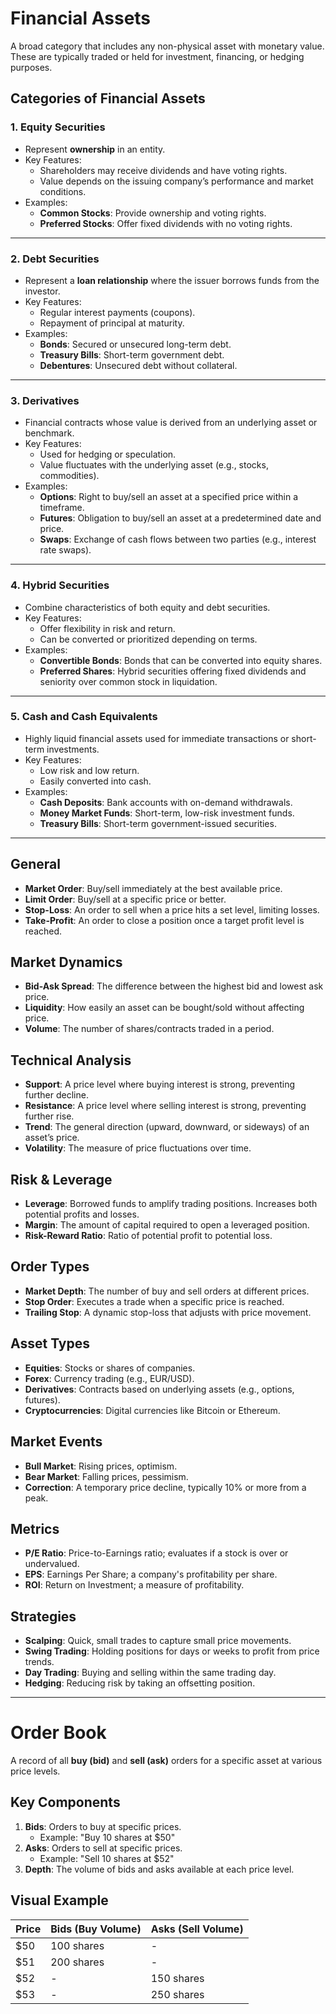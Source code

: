 
# Financial Assets

A broad category that includes any non-physical asset with monetary value.
These are typically traded or held for investment, financing, or hedging purposes.

## Categories of Financial Assets

### 1. **Equity Securities**
- Represent **ownership** in an entity.
- Key Features:
  - Shareholders may receive dividends and have voting rights.
  - Value depends on the issuing company’s performance and market conditions.
- Examples:
  - **Common Stocks**: Provide ownership and voting rights.
  - **Preferred Stocks**: Offer fixed dividends with no voting rights.

---

### 2. **Debt Securities**
- Represent a **loan relationship** where the issuer borrows funds from the investor.
- Key Features:
  - Regular interest payments (coupons).
  - Repayment of principal at maturity.
- Examples:
  - **Bonds**: Secured or unsecured long-term debt.
  - **Treasury Bills**: Short-term government debt.
  - **Debentures**: Unsecured debt without collateral.

---

### 3. **Derivatives**
- Financial contracts whose value is derived from an underlying asset or benchmark.
- Key Features:
  - Used for hedging or speculation.
  - Value fluctuates with the underlying asset (e.g., stocks, commodities).
- Examples:
  - **Options**: Right to buy/sell an asset at a specified price within a timeframe.
  - **Futures**: Obligation to buy/sell an asset at a predetermined date and price.
  - **Swaps**: Exchange of cash flows between two parties (e.g., interest rate swaps).

---

### 4. **Hybrid Securities**
- Combine characteristics of both equity and debt securities.
- Key Features:
  - Offer flexibility in risk and return.
  - Can be converted or prioritized depending on terms.
- Examples:
  - **Convertible Bonds**: Bonds that can be converted into equity shares.
  - **Preferred Shares**: Hybrid securities offering fixed dividends and seniority over common stock in liquidation.

---

### 5. **Cash and Cash Equivalents**
- Highly liquid financial assets used for immediate transactions or short-term investments.
- Key Features:
  - Low risk and low return.
  - Easily converted into cash.
- Examples:
  - **Cash Deposits**: Bank accounts with on-demand withdrawals.
  - **Money Market Funds**: Short-term, low-risk investment funds.
  - **Treasury Bills**: Short-term government-issued securities.


------------------------------------------------------------------------------

## General
- **Market Order**: Buy/sell immediately at the best available price.
- **Limit Order**: Buy/sell at a specific price or better.
- **Stop-Loss**: An order to sell when a price hits a set level, limiting losses.
- **Take-Profit**: An order to close a position once a target profit level is reached.

## Market Dynamics
- **Bid-Ask Spread**: The difference between the highest bid and lowest ask price.
- **Liquidity**: How easily an asset can be bought/sold without affecting price.
- **Volume**: The number of shares/contracts traded in a period.

## Technical Analysis
- **Support**: A price level where buying interest is strong, preventing further decline.
- **Resistance**: A price level where selling interest is strong, preventing further rise.
- **Trend**: The general direction (upward, downward, or sideways) of an asset’s price.
- **Volatility**: The measure of price fluctuations over time.

## Risk & Leverage
- **Leverage**: Borrowed funds to amplify trading positions. Increases both potential profits and losses.
- **Margin**: The amount of capital required to open a leveraged position.
- **Risk-Reward Ratio**: Ratio of potential profit to potential loss.

## Order Types
- **Market Depth**: The number of buy and sell orders at different prices.
- **Stop Order**: Executes a trade when a specific price is reached.
- **Trailing Stop**: A dynamic stop-loss that adjusts with price movement.

## Asset Types
- **Equities**: Stocks or shares of companies.
- **Forex**: Currency trading (e.g., EUR/USD).
- **Derivatives**: Contracts based on underlying assets (e.g., options, futures).
- **Cryptocurrencies**: Digital currencies like Bitcoin or Ethereum.

## Market Events
- **Bull Market**: Rising prices, optimism.
- **Bear Market**: Falling prices, pessimism.
- **Correction**: A temporary price decline, typically 10% or more from a peak.

## Metrics
- **P/E Ratio**: Price-to-Earnings ratio; evaluates if a stock is over or undervalued.
- **EPS**: Earnings Per Share; a company's profitability per share.
- **ROI**: Return on Investment; a measure of profitability.

## Strategies
- **Scalping**: Quick, small trades to capture small price movements.
- **Swing Trading**: Holding positions for days or weeks to profit from price trends.
- **Day Trading**: Buying and selling within the same trading day.
- **Hedging**: Reducing risk by taking an offsetting position.

---

# Order Book
A record of all **buy (bid)** and **sell (ask)** orders for a specific asset at various price levels.

## Key Components
1. **Bids**: Orders to buy at specific prices.
   - Example: "Buy 10 shares at $50"
2. **Asks**: Orders to sell at specific prices.
   - Example: "Sell 10 shares at $52"
3. **Depth**: The volume of bids and asks available at each price level.

## Visual Example
| Price | Bids (Buy Volume) | Asks (Sell Volume) |
|-------|-------------------|--------------------|
| $50   | 100 shares        | -                  |
| $51   | 200 shares        | -                  |
| $52   | -                 | 150 shares         |
| $53   | -                 | 250 shares         |